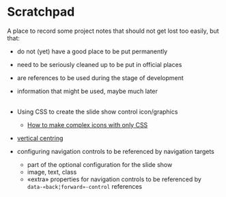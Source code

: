 # Scratchpad

A place to record some project notes that should not get lost too easily, but that:

* do not (yet) have a good place to be put permanently
* need to be seriously cleaned up to be put in official places
* are references to be used during the stage of development
* information that might be used, maybe much later
</br></br>

* Using CSS to create the slide show control icon/graphics
  * [How to make complex icons with only CSS](https://blog.truthlabs.com/how-to-make-complex-icons-with-only-css-e135e6dc2c5e)
* [vertical centring](https://codepen.io/chriscoyier/pen/lpema)

* configuring navigation controls to be referenced by navigation targets
  * part of the optional configuration for the slide show
  * image, text, class
  * «extra» properties for navigation controls to be referenced by `data-«back¦forward»-control` references
